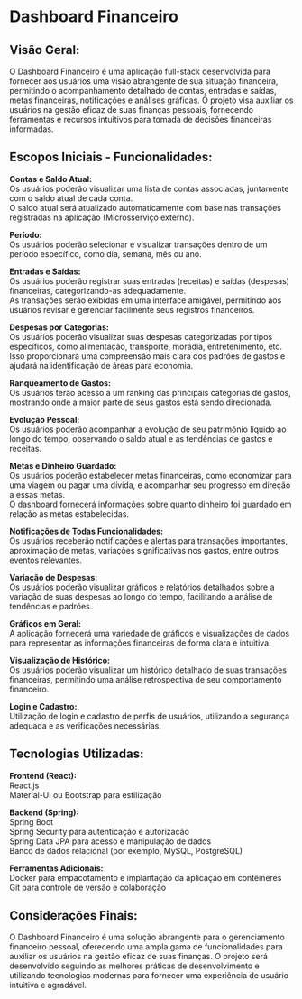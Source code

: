 <h1>Dashboard Financeiro</h1>

<h2>Visão Geral:</h2>
<p>O Dashboard Financeiro é uma aplicação full-stack desenvolvida para fornecer aos usuários uma visão abrangente de sua situação financeira, permitindo o acompanhamento detalhado de contas, entradas e saídas, metas financeiras, notificações e análises gráficas. O projeto visa auxiliar os usuários na gestão eficaz de suas finanças pessoais, fornecendo ferramentas e recursos intuitivos para tomada de decisões financeiras informadas.</p>

<h2>Escopos Iniciais - Funcionalidades:</h2>

<p><strong>Contas e Saldo Atual:</strong><br>
Os usuários poderão visualizar uma lista de contas associadas, juntamente com o saldo atual de cada conta.<br>
O saldo atual será atualizado automaticamente com base nas transações registradas na aplicação (Microsserviço externo).</p>

<p><strong>Período:</strong><br>
Os usuários poderão selecionar e visualizar transações dentro de um período específico, como dia, semana, mês ou ano.</p>

<p><strong>Entradas e Saídas:</strong><br>
Os usuários poderão registrar suas entradas (receitas) e saídas (despesas) financeiras, categorizando-as adequadamente.<br>
As transações serão exibidas em uma interface amigável, permitindo aos usuários revisar e gerenciar facilmente seus registros financeiros.</p>

<p><strong>Despesas por Categorias:</strong><br>
Os usuários poderão visualizar suas despesas categorizadas por tipos específicos, como alimentação, transporte, moradia, entretenimento, etc.<br>
Isso proporcionará uma compreensão mais clara dos padrões de gastos e ajudará na identificação de áreas para economia.</p>

<p><strong>Ranqueamento de Gastos:</strong><br>
Os usuários terão acesso a um ranking das principais categorias de gastos, mostrando onde a maior parte de seus gastos está sendo direcionada.</p>

<p><strong>Evolução Pessoal:</strong><br>
Os usuários poderão acompanhar a evolução de seu patrimônio líquido ao longo do tempo, observando o saldo atual e as tendências de gastos e receitas.</p>

<p><strong>Metas e Dinheiro Guardado:</strong><br>
Os usuários poderão estabelecer metas financeiras, como economizar para uma viagem ou pagar uma dívida, e acompanhar seu progresso em direção a essas metas.<br>
O dashboard fornecerá informações sobre quanto dinheiro foi guardado em relação às metas estabelecidas.</p>

<p><strong>Notificações de Todas Funcionalidades:</strong><br>
Os usuários receberão notificações e alertas para transações importantes, aproximação de metas, variações significativas nos gastos, entre outros eventos relevantes.</p>

<p><strong>Variação de Despesas:</strong><br>
Os usuários poderão visualizar gráficos e relatórios detalhados sobre a variação de suas despesas ao longo do tempo, facilitando a análise de tendências e padrões.</p>

<p><strong>Gráficos em Geral:</strong><br>
A aplicação fornecerá uma variedade de gráficos e visualizações de dados para representar as informações financeiras de forma clara e intuitiva.</p>

<p><strong>Visualização de Histórico:</strong><br>
Os usuários poderão visualizar um histórico detalhado de suas transações financeiras, permitindo uma análise retrospectiva de seu comportamento financeiro.</p>

<p><strong>Login e Cadastro:</strong><br>
Utilização de login e cadastro de perfis de usuários, utilizando a segurança adequada e as verificações necessárias.</p>

<h2>Tecnologias Utilizadas:</h2>

<p><strong>Frontend (React):</strong><br>
React.js<br>
Material-UI ou Bootstrap para estilização</p>

<p><strong>Backend (Spring):</strong><br>
Spring Boot<br>
Spring Security para autenticação e autorização<br>
Spring Data JPA para acesso e manipulação de dados<br>
Banco de dados relacional (por exemplo, MySQL, PostgreSQL)</p>

<p><strong>Ferramentas Adicionais:</strong><br>
Docker para empacotamento e implantação da aplicação em contêineres<br>
Git para controle de versão e colaboração</p>

<h2>Considerações Finais:</h2>
<p>O Dashboard Financeiro é uma solução abrangente para o gerenciamento financeiro pessoal, oferecendo uma ampla gama de funcionalidades para auxiliar os usuários na gestão eficaz de suas finanças. O projeto será desenvolvido seguindo as melhores práticas de desenvolvimento e utilizando tecnologias modernas para fornecer uma experiência de usuário intuitiva e agradável.</p>

</body>
</html>
